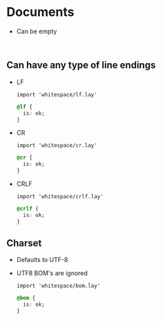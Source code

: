 Documents
=========

- Can be empty

  ~~~ lay
  ~~~

  ~~~ css
  ~~~

## Can have any type of line endings

- LF

  ~~~ lay
  import 'whitespace/lf.lay'
  ~~~

  ~~~ css
  @lf {
    is: ok;
  }
  ~~~

- CR

  ~~~ lay
  import 'whitespace/cr.lay'
  ~~~

  ~~~ css
  @cr {
    is: ok;
  }
  ~~~

- CRLF

  ~~~ lay
  import 'whitespace/crlf.lay'
  ~~~

  ~~~ css
  @crlf {
    is: ok;
  }
  ~~~

## Charset

- Defaults to UTF-8

- UTF8 BOM's are ignored

  ~~~ lay
  import 'whitespace/bom.lay'
  ~~~

  ~~~ css
  @bom {
    is: ok;
  }
  ~~~
